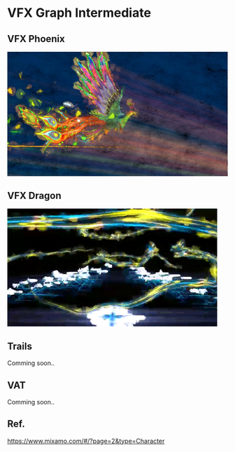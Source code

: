 # VFX Graph Intermediate


## VFX Phoenix

![VFX Phoenix](./images/VFXPhoenix.jpg)

## VFX Dragon

![VFX Dragon](./images/VFXDragon.gif)

##  Trails

Comming soon..

## VAT

Comming soon..

## Ref.

https://www.mixamo.com/#/?page=2&type=Character

